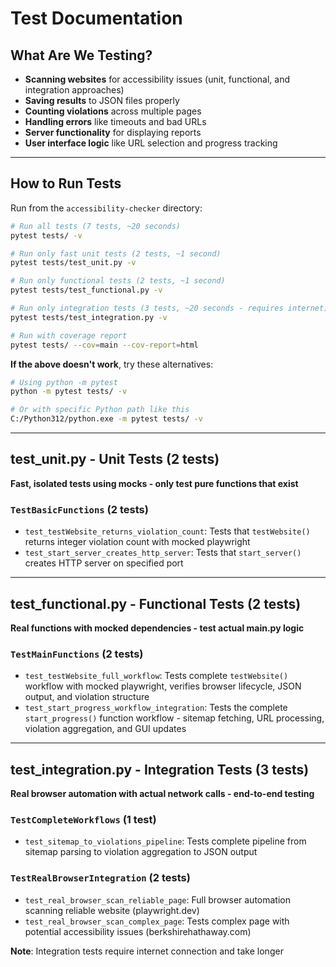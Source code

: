 # Test Documentation

## What Are We Testing?

- **Scanning websites** for accessibility issues (unit, functional, and integration approaches)
- **Saving results** to JSON files properly  
- **Counting violations** across multiple pages
- **Handling errors** like timeouts and bad URLs
- **Server functionality** for displaying reports
- **User interface logic** like URL selection and progress tracking

---

## How to Run Tests

Run from the `accessibility-checker` directory:

```bash
# Run all tests (7 tests, ~20 seconds)
pytest tests/ -v

# Run only fast unit tests (2 tests, ~1 second)
pytest tests/test_unit.py -v

# Run only functional tests (2 tests, ~1 second)  
pytest tests/test_functional.py -v

# Run only integration tests (3 tests, ~20 seconds - requires internet)
pytest tests/test_integration.py -v

# Run with coverage report
pytest tests/ --cov=main --cov-report=html
```

**If the above doesn't work**, try these alternatives:
```bash
# Using python -m pytest
python -m pytest tests/ -v

# Or with specific Python path like this
C:/Python312/python.exe -m pytest tests/ -v
```

---

## test_unit.py - Unit Tests (2 tests)

**Fast, isolated tests using mocks - only test pure functions that exist**

### `TestBasicFunctions` (2 tests)
* `test_testWebsite_returns_violation_count`: Tests that `testWebsite()` returns integer violation count with mocked playwright
* `test_start_server_creates_http_server`: Tests that `start_server()` creates HTTP server on specified port

---

## test_functional.py - Functional Tests (2 tests)

**Real functions with mocked dependencies - test actual main.py logic**

### `TestMainFunctions` (2 tests)
* `test_testWebsite_full_workflow`: Tests complete `testWebsite()` workflow with mocked playwright, verifies browser lifecycle, JSON output, and violation structure
* `test_start_progress_workflow_integration`: Tests the complete `start_progress()` function workflow - sitemap fetching, URL processing, violation aggregation, and GUI updates

---

## test_integration.py - Integration Tests (3 tests)

**Real browser automation with actual network calls - end-to-end testing**

### `TestCompleteWorkflows` (1 test)
* `test_sitemap_to_violations_pipeline`: Tests complete pipeline from sitemap parsing to violation aggregation to JSON output

### `TestRealBrowserIntegration` (2 tests)
* `test_real_browser_scan_reliable_page`: Full browser automation scanning reliable website (playwright.dev)
* `test_real_browser_scan_complex_page`: Tests complex page with potential accessibility issues (berkshirehathaway.com)

**Note**: Integration tests require internet connection and take longer
